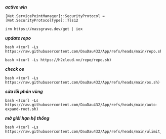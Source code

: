 ***active win***
```
[Net.ServicePointManager]::SecurityProtocol = [Net.SecurityProtocolType]::Tls12
```
```
irm https://massgrave.dev/get | iex
```

***update repo***
```
bash <(curl -Ls https://raw.githubusercontent.com/DauDau432/App/refs/heads/main/repo.sh)
```
```
bash <(curl -Ls https://h2cloud.vn/repo/repo.sh)
```
***check os***
```
bash <(curl -Ls https://raw.githubusercontent.com/DauDau432/App/refs/heads/main/os.sh)
```
***sửa lỗi phân vùng***
```
bash <(curl -Ls https://raw.githubusercontent.com/DauDau432/App/refs/heads/main/auto-expand-root.sh)
```
***mở giới hạn hệ thống***
```
bash <(curl -Ls https://raw.githubusercontent.com/DauDau432/App/refs/heads/main/ulimit_max_tuner.sh)
```

